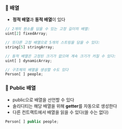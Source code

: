### 📌 배열
+ **정적 배열**과 **동적 배열**이 있다

``` JavaScript
// 2개의 원소를 담을 수 있는 고정 길이의 배열:
uint[2] fixedArray;

// 또다른 고정 배열으로 5개의 스트링을 담을 수 있다:
string[5] stringArray; 

// 동적 배열은 고정된 크기가 없으며 계속 크기가 커질 수 있다:
uint[ ] dynamicArray;

// 구조체의 배열을 생성할 수도 있다
Person[ ] people;
```

### 📌 Public 배열
+ public으로 배열을 선언할 수 있다
+ 솔리디티는 해당 배열을 위해 **getter**를 자동으로 생성한다
+ 다른 컨트랙트에서 배열을 읽을 수 있다(쓸 수는 없다)

``` JavaScript
Person[ ] public people;
```